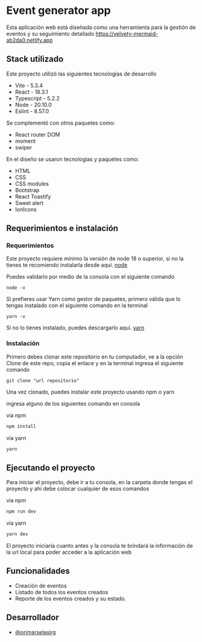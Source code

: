 # Event generator app

Esta aplicación web está diseñada como una herramienta para la gestión de eventos y su seguimiento detallado
https://velvety-mermaid-ab2da0.netlify.app

## Stack utilizado

Este proyecto utilizó las siguientes tecnologías de desarrollo

- Vite - 5.3.4
- React - 18.3.1
- Typescript - 5.2.2
- Node - 20.10.0
- Eslint - 8.57.0

Se complementó con otros paquetes como:

- React router DOM
- moment
- swiper

En el diseño se usaron tecnologías y paquetes como:

- HTML
- CSS
- CSS modules
- Bootstrap
- React Toastify
- Sweet alert
- IonIcons
  

## Requerimientos e instalación

### Requerimientos

Este proyecto requiere mínimo la versión de node 18 o superior, si no la tienes te recomiendo instalarla desde aquí. [node](https://nodejs.org/)

Puedes validarlo por medio de la consola con el siguiente comando

```
node -v
```

Si prefieres usar Yarn como gestor de paquetes, primero válida que lo tengas instalado con el siguiente comando en la terminal


```
yarn -v
```

Si no lo tienes instalado, puedes descargarlo aquí. [yarn](https://classic.yarnpkg.com/lang/en/docs/install/#windows-stable)

### Instalación

Primero debes clonar este repositorio en tu computador, ve a la opción Clone de este repo, copia el enlace y en la terminal ingresa el siguiente comando

```
git clone "url repositorio"
```

Una vez clonado, puedes instalar este proyecto usando npm o yarn

ingresa alguno de los siguientes comando en consola

via npm
```bash
npm install
```

via yarn
```bash
yarn
```

## Ejecutando el proyecto

Para iniciar el proyecto, debe ir a tu consola, en la carpeta donde tengas el proyecto y ahí debe colocar cualquier de esos comandos

via npm
```bash
npm run dev
```

via yarn
```bash
yarn dev
```

El proyecto iniciaría cuanto antes y la consola te brindará la información de la url local para poder acceder a la aplicación web

## Funcionalidades

- Creación de eventos
- Listado de todos los eventos creados
- Reporte de los eventos creados y su estado.

## Desarrollador
- [@orimarselasirg](https://github.com/orimarselasirg)

  


